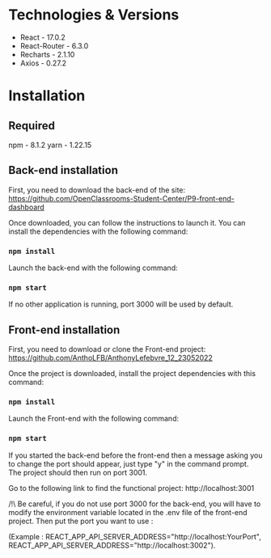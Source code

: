 # Technologies & Versions

- React - 17.0.2
- React-Router - 6.3.0
- Recharts - 2.1.10
- Axios - 0.27.2

# Installation

## Required

npm - 8.1.2
yarn - 1.22.15

## Back-end installation

First, you need to download the back-end of the site: https://github.com/OpenClassrooms-Student-Center/P9-front-end-dashboard

Once downloaded, you can follow the instructions to launch it. You can install the dependencies with the following command:

### `npm install`

Launch the back-end with the following command: 

### `npm start`

If no other application is running, port 3000 will be used by default.

## Front-end installation

First, you need to download or clone the Front-end project: https://github.com/AnthoLFB/AnthonyLefebvre_12_23052022

Once the project is downloaded, install the project dependencies with this command:

### `npm install`

Launch the Front-end with the following command: 

### `npm start`

If you started the back-end before the front-end then a message asking you to change the port should appear, just type "y" in the command prompt. The project should then run on port 3001.

Go to the following link to find the functional project: http://localhost:3001

/!\ Be careful, if you do not use port 3000 for the back-end, you will have to modify the environment variable located in the .env file of the front-end project. Then put the port you want to use :

(Example : REACT_APP_API_SERVER_ADDRESS="http://localhost:YourPort", REACT_APP_API_SERVER_ADDRESS="http://localhost:3002").